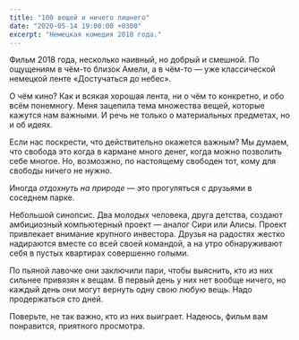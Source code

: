 ```yaml
---
title: "100 вещей и ничего лишнего"
date: "2020-05-14 19:00:00 +0300"
excerpt: "Немецкая комедия 2018 года."
---
```


Фильм 2018 года, несколько наивный, но добрый и смешной. По ощущениям в чём-то близок Амели, а в чём-то — уже классической немецкой ленте «Достучаться до небес».

О чём кино? Как и всякая хорошая лента, ни о чём то конкретно, и обо всём понемногу. Меня зацепила тема множества вещей, которые кажутся нам важными. И речь не только о материальных предметах, но и об идеях.

Если нас поскрести, что действительно окажется важным? Мы думаем, что свобода это когда в кармане много денег, когда можно позволить себе многое. Но, возмозжно, по настоящему свободен тот, кому для свободы ничего не нужно.

Иногда *отдохнуть на природе* — это прогуляться с друзьями в соседнем парке.

Небольшой синопсис. Два молодых человека, друга детства, создают амбициозный компьютерный проект — аналог Сири или Алисы. Проект привлекает внимание крупного инвестора. Друзья на радостях жестко надираются вместе со всей своей командой, а на утро обнаруживают себя в пустых квартирах совершенно голыми.

По пьяной лавочке они заключили пари, чтобы выяснить, кто из них сильнее привязян к вещам. В первый день у них нет вообще ничего, но каждый день они могут вернуть одну свою любую вещь. Надо продержаться сто дней.

Поверьте, не так важно, кто из них выиграет. Надеюсь, фильм вам понравится, приятного просмотра.
